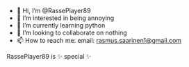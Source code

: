 - 👋 Hi, I’m @RassePlayer89
- 👀 I’m interested in being annoying
- 🌱 I’m currently learning python
- 💞️ I’m looking to collaborate on nothing
- 📫 How to reach me:
email: rasmus.saarinen1@gmail.com

RassePlayer89 is ✨ special ✨ 
